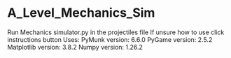 # A_Level_Mechanics_Sim
Run Mechanics simulator.py in the projectiles file
If unsure how to use click instructions button
Uses:
PyMunk version: 6.6.0
PyGame version: 2.5.2
Matplotlib version: 3.8.2
Numpy version: 1.26.2
